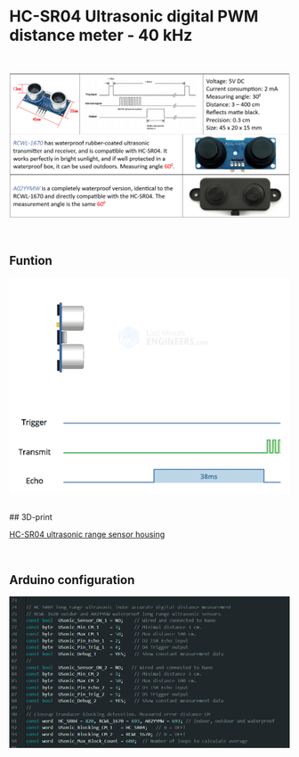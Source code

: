 # HC-SR04 Ultrasonic digital PWM distance meter - 40 kHz

<br/>

![](/image/HC-SR04%20-%20RCWL-1604%20-%20A02YYMW%20.png)

<br/>

## Funtion
![](/image/HC-SR04-Ultrasonic-Sensor-Working-Echo-when-no-Obstacle.gif)

<br/>
## 3D-print

[HC-SR04 ultrasonic range sensor housing](https://www.thingiverse.com/thing:6851968)

<br/>

## Arduino configuration

![](/image/Arduino-configuration.png)
